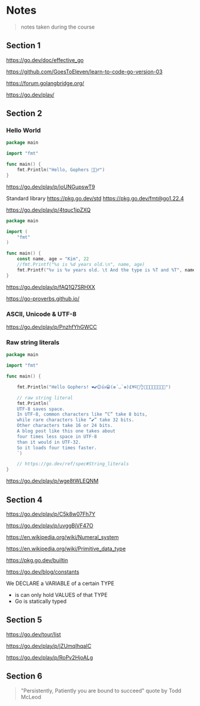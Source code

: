 # Notes

> notes taken during the course

## Section 1

https://go.dev/doc/effective_go

https://github.com/GoesToEleven/learn-to-code-go-version-03

https://forum.golangbridge.org/

https://go.dev/play/

## Section 2

### Hello World

```go
package main

import "fmt"

func main() {
	fmt.Println("Hello, Gophers 🚀🧙‍♂️")
}
```

https://go.dev/play/p/joUNGupswT9


Standard library
https://pkg.go.dev/std
https://pkg.go.dev/fmt@go1.22.4

https://go.dev/play/p/4tquc1jpZXQ

```go
package main

import (
	"fmt"
)

func main() {
	const name, age = "Kim", 22
	//fmt.Printf("%s is %d years old.\n", name, age)
	fmt.Printf("%v is %v years old. \t And the type is %T and %T", name, age, name, age)
}
```
https://go.dev/play/p/fAQ1Q7SRHXX


https://go-proverbs.github.io/


### ASCII, Unicode & UTF-8
https://go.dev/play/p/PnzhfYhGWCC

### Raw string literals

```go
package main

import "fmt"

func main() {

	fmt.Println("Hello Gophers! ❤️💕😊👍😁(❁´◡`❁)£¥©🙌👌🎶😎🐼🦄🦁🐶😺🤓")

	// raw string literal
	fmt.Println(`
	UTF-8 saves space. 
	In UTF-8, common characters like “C” take 8 bits, 
	while rare characters like “💕” take 32 bits. 
	Other characters take 16 or 24 bits. 
	A blog post like this one takes about 
	four times less space in UTF-8 
	than it would in UTF-32. 
	So it loads four times faster.
	`)

	// https://go.dev/ref/spec#String_literals
}
```

https://go.dev/play/p/wge8tWLEQNM

## Section 4


https://go.dev/play/p/C5k8w07Fh7Y

https://go.dev/play/p/uvggBjVF47O

https://en.wikipedia.org/wiki/Numeral_system

https://en.wikipedia.org/wiki/Primitive_data_type

https://pkg.go.dev/builtin

https://go.dev/blog/constants

We DECLARE a VARIABLE of a certain TYPE
- is can only hold VALUES of that TYPE
- Go is statically typed

## Section 5

https://go.dev/tour/list

https://go.dev/play/p/jZUmqIhqaIC

https://go.dev/play/p/RoPv2HjoALg


## Section 6

> "Persistently, Patiently you are bound to succeed" quote by Todd McLeod


